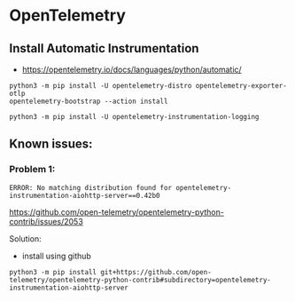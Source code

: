 # OpenTelemetry

## Install Automatic Instrumentation

* https://opentelemetry.io/docs/languages/python/automatic/

```shell
python3 -m pip install -U opentelemetry-distro opentelemetry-exporter-otlp
opentelemetry-bootstrap --action install

python3 -m pip install -U opentelemetry-instrumentation-logging
```

## Known issues:

### Problem 1:
```
ERROR: No matching distribution found for opentelemetry-instrumentation-aiohttp-server==0.42b0 
```

https://github.com/open-telemetry/opentelemetry-python-contrib/issues/2053

Solution:

* install using github

```shell
python3 -m pip install git+https://github.com/open-telemetry/opentelemetry-python-contrib#subdirectory=opentelemetry-instrumentation-aiohttp-server
```
